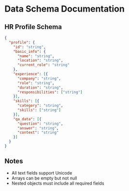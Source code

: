 # Data Schema Documentation

## HR Profile Schema

```json
{
  "profile": {
    "id": "string",
    "basic_info": {
      "name": "string",
      "location": "string",
      "current_role": "string"
    },
    "experience": [{
      "company": "string",
      "role": "string",
      "duration": "string",
      "responsibilities": ["string"]
    }],
    "skills": [{
      "category": "string",
      "skills": ["string"]
    }],
    "qa_data": [{
      "question": "string",
      "answer": "string",
      "context": "string"
    }]
  }
}
```

## Notes
- All text fields support Unicode
- Arrays can be empty but not null
- Nested objects must include all required fields

